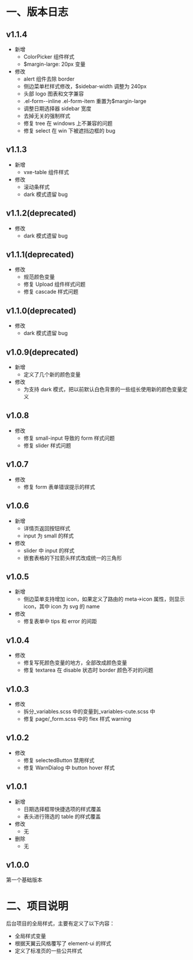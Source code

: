 <!--
 * @Author: 胡佳婷
 * @Date: 2022-10-08 10:16:32
 * @LastEditors: 胡佳婷
 * @LastEditTime: 2023-02-01 17:27:09
 * @Description:
-->

# 一、版本日志

## v1.1.4

- 新增
  - ColorPicker 组件样式
  - $margin-large: 20px 变量
- 修改
  - alert 组件去除 border
  - 侧边菜单栏样式修改，$sidebar-width 调整为 240px
  - 头部 logo 图表和文字兼容
  - .el-form--inline .el-form-item 重置为$margin-large
  - 调整日期选择器 sidebar 宽度
  - 去掉无关的强制样式
  - 修复 tree 在 windows 上不兼容的问题
  - 修复 select 在 win 下被遮挡边框的 bug

## v1.1.3

- 新增
  - vxe-table 组件样式
- 修改
  - 滚动条样式
  - dark 模式遗留 bug

## v1.1.2(deprecated)

- 修改
  - dark 模式遗留 bug

## v1.1.1(deprecated)

- 修改
  - 规范颜色变量
  - 修复 Upload 组件样式问题
  - 修复 cascade 样式问题

## v1.1.0(deprecated)

- 修改
  - dark 模式遗留 bug

## v1.0.9(deprecated)

- 新增
  - 定义了几个新的颜色变量
- 修改
  - 为支持 dark 模式，把以前默认白色背景的一些组长使用新的颜色变量定义

## v1.0.8

- 修改
  - 修复 small-input 导致的 form 样式问题
  - 修复 slider 样式问题

## v1.0.7

- 修改
  - 修复 form 表单错误提示的样式

## v1.0.6

- 新增
  - 详情页返回按钮样式
  - input 为 small 的样式
- 修改
  - slider 中 input 的样式
  - 嵌套表格的下拉箭头样式改成统一的三角形

## v1.0.5

- 新增
  - 侧边菜单支持增加 icon，如果定义了路由的 meta->icon 属性，则显示 icon，其中 icon 为 svg 的 name
- 修改
  - 修复表单中 tips 和 error 的间距

## v1.0.4

- 修改
  - 修复写死颜色变量的地方，全部改成颜色变量
  - 修复 textarea 在 disable 状态时 border 颜色不对的问题

## v1.0.3

- 修改
  - 拆分\_variables.scss 中的变量到\_variables-cute.scss 中
  - 修复 page/\_form.scss 中的 flex 样式 warning

## v1.0.2

- 修改
  - 修复 selectedButton 禁用样式
  - 修复 WarnDialog 中 button hover 样式

## v1.0.1

- 新增
  - 日期选择框带快捷选项的样式覆盖
  - 表头进行筛选的 table 的样式覆盖
- 修改
  - 无
- 删除
  - 无

## v1.0.0

第一个基础版本

# 二、项目说明

后台项目的全局样式，主要有定义了以下内容：

- 全局样式变量
- 根据天翼云风格覆写了 element-ui 的样式
- 定义了标准页的一些公共样式
